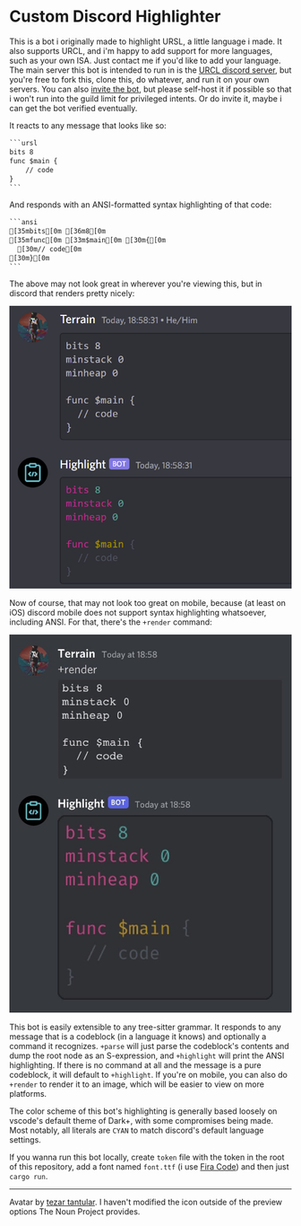 # Custom Discord Highlighter

This is a bot i originally made to highlight URSL, a little language i made. It also supports URCL, and i'm happy to add support for more languages, such as your own ISA. Just contact me if you'd like to add your language. The main server this bot is intended to run in is the [URCL discord server](https://discord.gg/Nv8jzWg5j8), but you're free to fork this, clone this, do whatever, and run it on your own servers. You can also [invite the bot](https://discord.com/api/oauth2/authorize?client_id=980132414305214505&permissions=2048&scope=bot), but please self-host it if possible so that i won't run into the guild limit for privileged intents. Or do invite it, maybe i can get the bot verified eventually.

It reacts to any message that looks like so:

````
```ursl
bits 8
func $main {
    // code
}
```
````

And responds with an ANSI-formatted syntax highlighting of that code:

````
```ansi
[35mbits[0m [36m8[0m
[35mfunc[0m [33m$main[0m [30m{[0m
  [30m// code[0m
[30m}[0m
```
````

The above may not look great in wherever you're viewing this, but in discord that renders pretty nicely:

![The above code, rendered in discord](example+highlight.png)

Now of course, that may not look too great on mobile, because (at least on iOS) discord mobile does not support syntax highlighting whatsoever, including ANSI. For that, there's the ``+render`` command:

![The above code, highlighted and rendered by my bot, to look like a discord codeblock](example+render.jpg)

This bot is easily extensible to any tree-sitter grammar. It responds to any message that is a codeblock (in a language it knows) and optionally a command it recognizes. ``+parse`` will just parse the codeblock's contents and dump the root node as an S-expression, and ``+highlight`` will print the ANSI highlighting. If there is no command at all and the message is a pure codeblock, it will default to ``+highlight``. If you're on mobile, you can also do ``+render`` to render it to an image, which will be easier to view on more platforms.

The color scheme of this bot's highlighting is generally based loosely on vscode's default theme of Dark+, with some compromises being made. Most notably, all literals are ``CYAN`` to match discord's default language settings.

If you wanna run this bot locally, create ``token`` file with the token in the root of this repository, add a font named ``font.ttf`` (i use [Fira Code](https://github.com/tonsky/FiraCode)) and then just ``cargo run``.

---

Avatar by [tezar tantular](https://thenounproject.com/icon/coding-2996800/0). I haven't modified the icon outside of the preview options The Noun Project provides. 